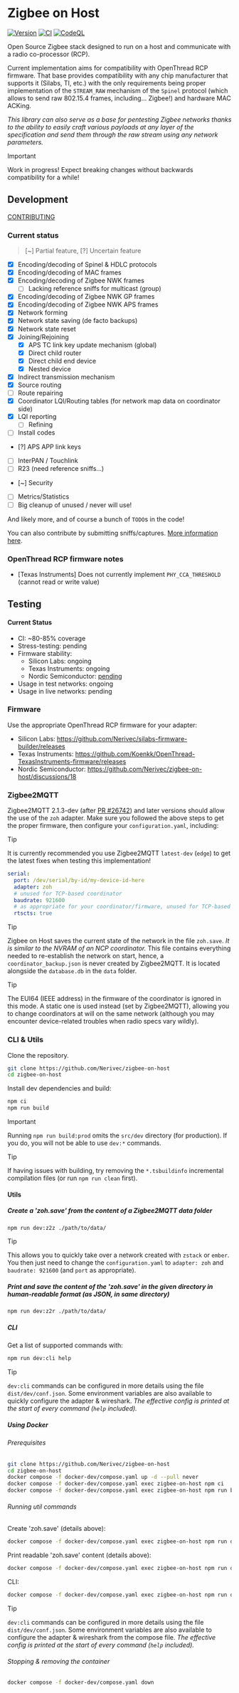 # Zigbee on Host

[![Version](https://img.shields.io/npm/v/zigbee-on-host.svg)](https://npmjs.org/package/zigbee-on-host)
[![CI](https://github.com/Nerivec/zigbee-on-host/actions/workflows/ci.yaml/badge.svg)](https://github.com/Nerivec/zigbee-on-host/actions/workflows/ci.yaml)
[![CodeQL](https://github.com/Nerivec/zigbee-on-host/actions/workflows/github-code-scanning/codeql/badge.svg)](https://github.com/Nerivec/zigbee-on-host/actions/workflows/github-code-scanning/codeql)

Open Source Zigbee stack designed to run on a host and communicate with a radio co-processor (RCP).

Current implementation aims for compatibility with OpenThread RCP firmware. That base provides compatibility with any chip manufacturer that supports it (Silabs, TI, etc.) with the only requirements being proper implementation of the `STREAM_RAW` mechanism of the `Spinel` protocol (which allows to send raw 802.15.4 frames, including... Zigbee!) and hardware MAC ACKing.

_This library can also serve as a base for pentesting Zigbee networks thanks to the ability to easily craft various payloads at any layer of the specification and send them through the raw stream using any network parameters._

> [!IMPORTANT]
> Work in progress! Expect breaking changes without backwards compatibility for a while!

## Development

[CONTRIBUTING](./CONTRIBUTING.md)

### Current status

> [~] Partial feature, [?] Uncertain feature

- [x] Encoding/decoding of Spinel & HDLC protocols
- [x] Encoding/decoding of MAC frames
- [x] Encoding/decoding of Zigbee NWK frames
  - [ ] Lacking reference sniffs for multicast (group)
- [x] Encoding/decoding of Zigbee NWK GP frames
- [x] Encoding/decoding of Zigbee NWK APS frames
- [x] Network forming
- [x] Network state saving (de facto backups)
- [x] Network state reset
- [x] Joining/Rejoining
  - [x] APS TC link key update mechanism (global)
  - [x] Direct child router
  - [x] Direct child end device
  - [x] Nested device
- [x] Indirect transmission mechanism
- [x] Source routing
- [ ] Route repairing
- [x] Coordinator LQI/Routing tables (for network map data on coordinator side)
- [x] LQI reporting
  - [ ] Refining
- [ ] Install codes
- [?] APS APP link keys
- [ ] InterPAN / Touchlink
- [ ] R23 (need reference sniffs...)
- [~] Security
- [ ] Metrics/Statistics
- [ ] Big cleanup of unused / never will use!

And likely more, and of course a bunch of `TODO`s in the code!

You can also contribute by submitting sniffs/captures. [More information here](https://github.com/Nerivec/zigbee-on-host/discussions/14).

### OpenThread RCP firmware notes

- [Texas Instruments] Does not currently implement `PHY_CCA_THRESHOLD` (cannot read or write value)

## Testing

#### Current Status

- CI: ~80-85% coverage
- Stress-testing: pending
- Firmware stability:
  - Silicon Labs: ongoing
  - Texas Instruments: ongoing
  - Nordic Semiconductor: [pending](https://github.com/Nerivec/zigbee-on-host/discussions/18)
- Usage in test networks: ongoing
- Usage in live networks: pending

### Firmware

Use the appropriate OpenThread RCP firmware for your adapter:
- Silicon Labs: https://github.com/Nerivec/silabs-firmware-builder/releases
- Texas Instruments: https://github.com/Koenkk/OpenThread-TexasInstruments-firmware/releases
- Nordic Semiconductor: https://github.com/Nerivec/zigbee-on-host/discussions/18

### Zigbee2MQTT

Zigbee2MQTT 2.1.3-dev (after [PR #26742](https://github.com/Koenkk/zigbee2mqtt/pull/26742)) and later versions should allow the use of the `zoh` adapter.
Make sure you followed the above steps to get the proper firmware, then configure your `configuration.yaml`, including:

> [!TIP]
> It is currently recommended you use Zigbee2MQTT `latest-dev` (`edge`) to get the latest fixes when testing this implementation!

```yaml
serial:
  port: /dev/serial/by-id/my-device-id-here
  adapter: zoh
  # unused for TCP-based coordinator
  baudrate: 921600
  # as appropriate for your coordinator/firmware, unused for TCP-based coordinator
  rtscts: true
```

> [!TIP]
> Zigbee on Host saves the current state of the network in the file `zoh.save`. _It is similar to the NVRAM of an NCP coordinator._
> This file contains everything needed to re-establish the network on start, hence, a `coordinator_backup.json` is never created by Zigbee2MQTT. It is located alongside the `database.db` in the `data` folder.

> [!TIP]
> The EUI64 (IEEE address) in the firmware of the coordinator is ignored in this mode. A static one is used instead (set by Zigbee2MQTT), allowing you to change coordinators at will on the same network (although you may encounter device-related troubles when radio specs vary wildly).

### CLI & Utils

Clone the repository.

```bash
git clone https://github.com/Nerivec/zigbee-on-host
cd zigbee-on-host
```

Install dev dependencies and build:

```bash
npm ci
npm run build
```

> [!IMPORTANT]
> Running `npm run build:prod` omits the `src/dev` directory (for production). If you do, you will not be able to use `dev:*` commands.

> [!TIP]
> If having issues with building, try removing the `*.tsbuildinfo` incremental compilation files (or run `npm run clean` first).

#### Utils

##### Create a 'zoh.save' from the content of a Zigbee2MQTT data folder

```bash
npm run dev:z2z ./path/to/data/
```

> [!TIP]
> This allows you to quickly take over a network created with `zstack` or `ember`. You then just need to change the `configuration.yaml` to `adapter: zoh` and `baudrate: 921600` (and `port` as appropriate).

##### Print and save the content of the 'zoh.save' in the given directory in human-readable format (as JSON, in same directory)

```bash
npm run dev:z2r ./path/to/data/
```

##### CLI

Get a list of supported commands with:

```bash
npm run dev:cli help
```

> [!TIP]
> `dev:cli` commands can be configured in more details using the file `dist/dev/conf.json`. Some environment variables are also available to quickly configure the adapter & wireshark. _The effective config is printed at the start of every command (`help` included)._

##### Using Docker

###### Prerequisites

```bash
git clone https://github.com/Nerivec/zigbee-on-host
cd zigbee-on-host
docker compose -f docker-dev/compose.yaml up -d --pull never
docker compose -f docker-dev/compose.yaml exec zigbee-on-host npm ci
docker compose -f docker-dev/compose.yaml exec zigbee-on-host npm run build
```

###### Running util commands

Create 'zoh.save' (details above):

```bash
docker compose -f docker-dev/compose.yaml exec zigbee-on-host npm run dev:z2z ./path/to/data
```

Print readable 'zoh.save' content (details above):

```bash
docker compose -f docker-dev/compose.yaml exec zigbee-on-host npm run dev:z2r ./path/to/data
```

CLI:

```bash
docker compose -f docker-dev/compose.yaml exec zigbee-on-host npm run dev:cli help
```

> [!TIP]
> `dev:cli` commands can be configured in more details using the file `dist/dev/conf.json`. Some environment variables are also available to configure the adapter & wireshark from the compose file. _The effective config is printed at the start of every command (`help` included)._

###### Stopping & removing the container

```bash
docker compose -f docker-dev/compose.yaml down
```
